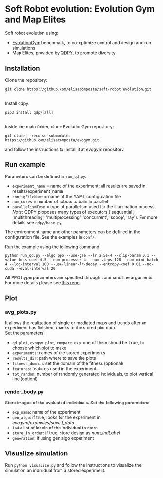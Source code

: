 # Soft Robot evolution: Evolution Gym and Map Elites
Soft robot evolution using:
- [EvolutionGym](https://github.com/EvolutionGym/evogym) benchmark, to co-optimize control and design and run simulations
- Map Elites, provided by [QDPY](https://gitlab.com/leo.cazenille/qdpy), to promote diversity

## Installation

Clone the repository:
```shell
git clone https://github.com/elisacomposta/soft-robot-evolution.git
```
<br>Install qdpy:
```shell
pip3 install qdpy[all]
```

<br>Inside the main folder, clone EvolutionGym repository:
```shell
git clone --recurse-submodules https://github.com/elisacomposta/evogym.git
```
and follow the instructions to install it at [evogym repository](https://github.com/elisacomposta/evogym.git)

## Run example
Parameters can be defined in `run_qd.py`:
- `experiment_name` = name of the experiment; all results are saved in results/experiment_name
- `configFileName` = name of the YAML configuration file
- `num_cores` = number of robots to train in parallel
- `parallelismType` = type of parallelism used for the illumination process. <br>
   _Note_: QDPY proposes many types of executors ('sequential', 'multithreading', 'multiprocessing', 'concurrent', 'scoop', 'ray'). For more details see `qdpy/base.py`.


The environment name and other parameters can be defined in the configuration file. See the examples in `conf/`.

Run the example using the following command.
```shell
python run_qd.py --algo ppo --use-gae --lr 2.5e-4 --clip-param 0.1 --value-loss-coef 0.5 --num-processes 4 --num-steps 128 --num-mini-batch 4 --log-interval 100 --use-linear-lr-decay --entropy-coef 0.01 --no-cuda --eval-interval 20
```
All PPO hyperparameters are specified through command line arguments. For more details please see [this repo](https://github.com/ikostrikov/pytorch-a2c-ppo-acktr-gail).

## Plot
### avg_plots.py
It allows the realization of single or mediated maps and trends after an experiment has finished, thanks to the stored plot data.<br>
Set the parameters:
* `qd_plot`, `evogym_plot`, `compare_exp`: one of them shoud be True, to choose which plot to make
* `experiments`: names of the stored experiments
* `results_dir`: path where to save the plots
* `fitness_domain`: set the domain of the fitness (optional)
* `features`: features used in the experiment
* `tot_random`: number of randomly generated individuals, to plot vertical line (optionl)


### render_body.py
Store images of the evaluated individuals. Set the following parameters:
* `exp_name`: name of the experiment
* `gen_algo`: if true, looks for the experiment in _evogym/examples/saved_data_
* `inds`: list of labels of the individual to store
* `store_in_order`: if true, store design as _num_indLabel_
* `generation`: if using gen algo experiment

## Visualize simulation
Run `python visualize.py` and follow the instructions to visualize the simulation an individual from a stored experiment.

